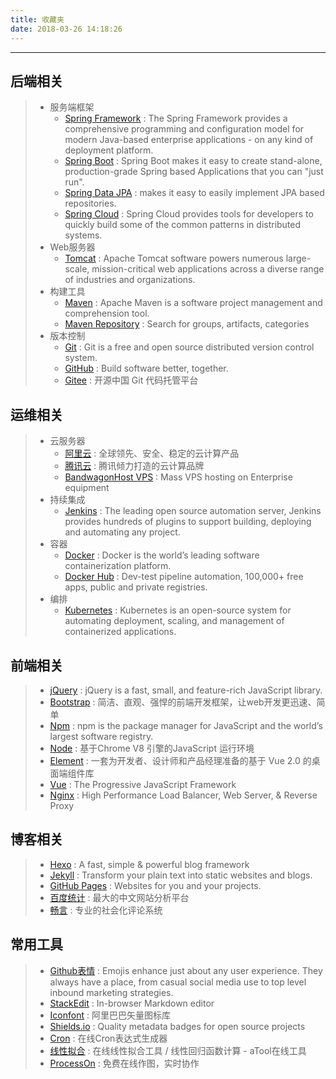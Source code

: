 ```yaml
---
title: 收藏夹
date: 2018-03-26 14:18:26
---
```


---
## 后端相关
> - 服务端框架
>   - [Spring Framework](https://docs.spring.io/spring/docs/4.3.12.RELEASE/spring-framework-reference/htmlsingle) : The Spring Framework provides a comprehensive programming and configuration model for modern Java-based enterprise applications - on any kind of deployment platform.
>   - [Spring Boot](https://docs.spring.io/spring-boot/docs/1.5.8.RELEASE/reference/htmlsingle) : Spring Boot makes it easy to create stand-alone, production-grade Spring based Applications that you can "just run".
>   - [Spring Data JPA](https://docs.spring.io/spring-data/jpa/docs/1.11.8.RELEASE/reference/html) : makes it easy to easily implement JPA based repositories.
>   - [Spring Cloud](https://projects.spring.io/spring-cloud) : Spring Cloud provides tools for developers to quickly build some of the common patterns in distributed systems.
> - Web服务器
>   - [Tomcat](https://tomcat.apache.org) : Apache Tomcat software powers numerous large-scale, mission-critical web applications across a diverse range of industries and organizations.
> - 构建工具
>   - [Maven](http://maven.apache.org) : Apache Maven is a software project management and comprehension tool.
>   - [Maven Repository](http://mvnrepository.com) : Search for groups, artifacts, categories
> - 版本控制
>   - [Git](https://git-scm.com) : Git is a free and open source distributed version control system.
>   - [GitHub](https://github.com) : Build software better, together.
>   - [Gitee](https://gitee.com) : 开源中国 Git 代码托管平台

## 运维相关
> - 云服务器
>   - [阿里云](https://www.aliyun.com) : 全球领先、安全、稳定的云计算产品
>   - [腾讯云](https://cloud.tencent.com) : 腾讯倾力打造的云计算品牌
>   - [BandwagonHost VPS](https://www.bwh1.net) : Mass VPS hosting on Enterprise equipment
> - 持续集成
>   - [Jenkins](https://jenkins.io) : The leading open source automation server, Jenkins provides hundreds of plugins to support building, deploying and automating any project.
> - 容器
>   - [Docker](https://www.docker.com) : Docker is the world’s leading software containerization platform.
>   - [Docker Hub](https://hub.docker.com) : Dev-test pipeline automation, 100,000+ free apps, public and private registries.
> - 编排
>   - [Kubernetes](https://kubernetes.io) : Kubernetes is an open-source system for automating deployment, scaling, and management of containerized applications.

## 前端相关
> - [jQuery](http://jquery.com) : jQuery is a fast, small, and feature-rich JavaScript library.
> - [Bootstrap](http://www.bootcss.com) : 简洁、直观、强悍的前端开发框架，让web开发更迅速、简单
> - [Npm](https://www.npmjs.com) : npm is the package manager for JavaScript and the world’s largest software registry.
> - [Node](https://nodejs.org/zh-cn) : 基于Chrome V8 引擎的JavaScript 运行环境
> - [Element](http://element-cn.eleme.io/#/zh-CN) : 一套为开发者、设计师和产品经理准备的基于 Vue 2.0 的桌面端组件库
> - [Vue](https://vuejs.org/index.html) : The Progressive JavaScript Framework
> - [Nginx](https://www.nginx.com) : High Performance Load Balancer, Web Server, & Reverse Proxy

## 博客相关
> - [Hexo](https://hexo.io) : A fast, simple & powerful blog framework
> - [Jekyll](https://jekyllrb.com) : Transform your plain text into static websites and blogs.
> - [GitHub Pages](https://pages.github.com) : Websites for you and your projects.
> - [百度统计](https://tongji.baidu.com) : 最大的中文网站分析平台
> - [畅言](https://changyan.kuaizhan.com) : 专业的社会化评论系统

## 常用工具
> - [Github表情](https://www.webfx.com/tools/emoji-cheat-sheet) : Emojis enhance just about any user experience. They always have a place, from casual social media use to top level inbound marketing strategies.
> - [StackEdit](https://stackedit.io/editor) : In-browser Markdown editor
> - [Iconfont](http://www.iconfont.cn/plus) : 阿里巴巴矢量图标库
> - [Shields.io](https://shields.io) : Quality metadata badges for open source projects
> - [Cron](http://cron.qqe2.com) : 在线Cron表达式生成器
> - [线性拟合](http://www.atool.org/linear_regression.php) : 在线线性拟合工具 / 线性回归函数计算 - aTool在线工具
> - [ProcessOn](https://www.processon.com) : 免费在线作图，实时协作